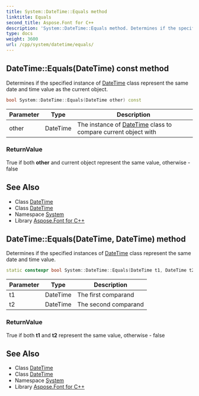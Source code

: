 ```yaml
---
title: System::DateTime::Equals method
linktitle: Equals
second_title: Aspose.Font for C++
description: 'System::DateTime::Equals method. Determines if the specified instance of DateTime class represent the same date and time value as the current object in C++.'
type: docs
weight: 3600
url: /cpp/system/datetime/equals/
---
```

## DateTime::Equals(DateTime) const method


Determines if the specified instance of [DateTime](../) class represent the same date and time value as the current object.

```cpp
bool System::DateTime::Equals(DateTime other) const
```


| Parameter | Type | Description |
| --- | --- | --- |
| other | DateTime | The instance of [DateTime](../) class to compare current object with |

### ReturnValue

True if both **other** and current object represent the same value, otherwise - false

## See Also

* Class [DateTime](../)
* Class [DateTime](../)
* Namespace [System](../../)
* Library [Aspose.Font for C++](../../../)
## DateTime::Equals(DateTime, DateTime) method


Determines if the specified instances of [DateTime](../) class represent the same date and time value.

```cpp
static constexpr bool System::DateTime::Equals(DateTime t1, DateTime t2)
```


| Parameter | Type | Description |
| --- | --- | --- |
| t1 | DateTime | The first comparand |
| t2 | DateTime | The second comparand |

### ReturnValue

True if both **t1** and **t2** represent the same value, otherwise - false

## See Also

* Class [DateTime](../)
* Class [DateTime](../)
* Namespace [System](../../)
* Library [Aspose.Font for C++](../../../)
